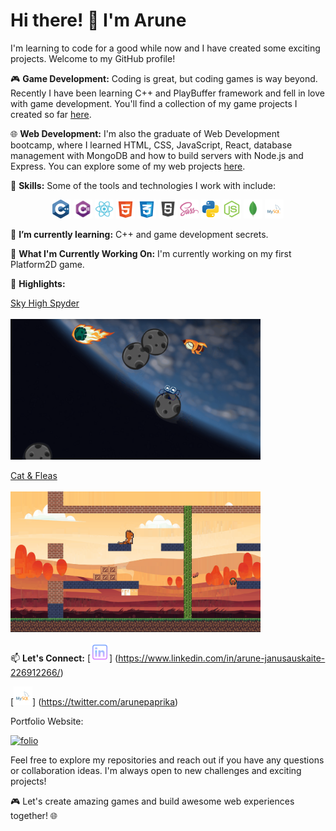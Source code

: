 # Hi there! 👋 I'm Arune

I'm learning to code for a good while now and I have created some exciting projects. Welcome to my GitHub profile! 

🎮 **Game Development:** Coding is great, but coding games is way beyond. Recently I have been learning C++ and PlayBuffer framework and fell in love with game development. You'll find a collection of my game projects I  created so far [here](https://github.com/mspaprika?tab=repositories).

🌐 **Web Development:** I'm also the graduate of Web Development bootcamp, where I learned HTML, CSS, JavaScript, React, database management with MongoDB and how to build servers with Node.js and Express. You can explore some of my web projects [here](https://github.com/mspaprika?tab=repositories).

🔧 **Skills:** Some of the tools and technologies I work with include:

<p align="center">
   <img src="data/icons/c.svg" alt="cpp" width="30">
   <img src="data/icons/csharp.svg" alt="csharp" width="30">
  <img src="data/icons/react2.svg" alt="react" width="30">
   <img src="data/icons/html.svg" alt="html" width="30">
   <img src="data/icons/css.svg" alt="css" width="30">
   <img src="data/icons/js2.svg" alt="javaScript" width="30">
   <img src="data/icons/sass.svg" alt="sass" width="30">
   <img src="data/icons/python.svg" alt="python" width="30">
   <img src="data/icons/node2.svg" alt="node" width="30">
   <img src="data/icons/mongo2.svg" alt="mongo" width="30">
   <img src="data/icons/sql.svg" alt="sql" width="30">
</p>

🌱 **I’m currently learning:** C++ and game development secrets.

🚀 **What I'm Currently Working On:** I'm currently working on my first Platform2D game.

🌟 **Highlights:**

[Sky High Spyder](https://github.com/mspaprika/Sky-High-Spyder)
<br>
<br>
<img src="data/images/spy_image.png" alt="sky_high" width="400">

[Cat & Fleas](https://github.com/mspaprika/Platform-2D-Game-)
<br>
<br>
<img src="data/images/kitty_image.png" alt="cat_flea" width="400">

📫 **Let's Connect:**
[<img src="data/icons/linkedin.svg" alt="linkedin" width="30">] (https://www.linkedin.com/in/arune-janusauskaite-226912266/)

[<img src="data/icons/sql.svg" alt="sql" width="30">] (https://twitter.com/arunepaprika)

Portfolio Website: 

[<img src="data/images/folio.gif" alt="folio" width="400">](https://mspaprika.github.io/my-folio-3.0/)

Feel free to explore my repositories and reach out if you have any questions or collaboration ideas. I'm always open to new challenges and exciting projects!

🎮 Let's create amazing games and build awesome web experiences together! 🌐


<!--
**mspaprika/mspaprika** is a ✨ _special_ ✨ repository because its `README.md` (this file) appears on your GitHub profile.

Here are some ideas to get you started:

- 🔭 I’m currently working on ...
- 🌱 I’m currently learning ...
- 👯 I’m looking to collaborate on ...
- 🤔 I’m looking for help with ...
- 💬 Ask me about ...
- 📫 How to reach me: ...
- 😄 Pronouns: ...
- ⚡ Fun fact: ...
-->
